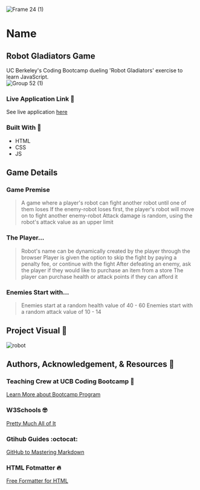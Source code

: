 ![Frame 24 (1)](https://user-images.githubusercontent.com/77648727/109897609-d4d23400-7c47-11eb-9e4e-e45ddbc1a1ba.png)

# Name

## Robot Gladiators Game     
UC Berkeley's Coding Bootcamp dueling 'Robot Gladiators' exercise to learn JavaScript.     
![Group 52 (1)](https://user-images.githubusercontent.com/77648727/109910295-a1e66b00-7c5c-11eb-8054-d71db1c492d2.png)


### Live Application Link :eyes:
See live application [here](https://sarahdurks.github.io/robot-gladiator/) 

### Built With :toolbox: 
- HTML
- CSS
- JS

## Game Details


### Game Premise
> A game where a player's robot can fight another robot until one of them loses
> If the enemy-robot loses first, the player's robot will move on to fight another enemy-robot
> Attack damage is random, using the robot's attack value as an upper limit 

### The Player...

> Robot's name can be dynamically created by the player through the browser
> Player is given the option to skip the fight by paying a penalty fee, or continue with the fight
> After defeating an enemy, ask the player if they would like to purchase an item from a store
> The player can purchase health or attack points if they can afford it

### Enemies Start with...
> Enemies start at a random health value of 40 - 60
> Enemies start with a random attack value of 10 - 14

## Project Visual :metal:

![robot](https://user-images.githubusercontent.com/77648727/107864343-1bcec580-6e10-11eb-91fe-26c56e9a56dd.png)


## Authors, Acknowledgement, & Resources :handshake:
### Teaching Crew at UCB Coding Bootcamp :tada:
[Learn More about Bootcamp Program](https://bootcamp.berkeley.edu/coding/) 

### W3Schools :nerd_face:
[Pretty Much All of It](https://www.w3schools.com)

### Gtihub Guides :octocat:
[GitHub to Mastering Markdown](https://guides.github.com/features/mastering-markdown/)

### HTML Fotmatter :fire:
[Free Formatter for HTML](https://www.freeformatter.com/)
